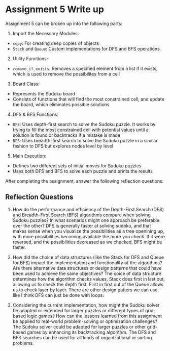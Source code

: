 # Assignment 5 Write up

Assignment 5 can be broken up into the following parts:
1. Import the Necessary Modules:
- `copy`: For creating deep copies of objects
- `Stack` and `Queue`: Custom implementations for DFS and BFS operations
2. Utility Functions: 
- `remove_if_exists`: Removes a specified element from a list if it exists, which is used to remove the possibilites from a cell
3. Board Class:
- Represents the Sudoku board
- Consists of functions that will find the most constrained cell, and update the board, which eliminates possible solutions
4. DFS & BFS Functions:
- `DFS`: Uses depth-first search to solve the Sudoku puzzle. It works by trying to fill the most constrained cell with potential values until a solution is found or backtracks if a mistake is made
- `BFS`: Uses breadth-first search to solve the Sudoku puzzle in a similar fashion to DFS but explores nodes level by level
5. Main Execution:
- Defines two different sets of initial moves for Sudoku puzzles
- Uses both DFS and BFS to solve each puzzle and prints the results


After completing the assignment, answer the following reflection questions:

## Reflection Questions

1. How do the performance and efficiency of the Depth-First Search (DFS) and Breadth-First Search (BFS) algorithms compare when solving Sudoku puzzles? In what scenarios might one approach be preferable over the other?
 DFS is generally faster at solving sudoku, and that makes sense when you visualize the possibilities as a tree openining up, with more possibilities becoming available the more you check. If it were reversed, and the possibilities decreased as we checked, BFS might be faster. 


2. How did the choice of data structures (like the Stack for DFS and Queue for BFS) impact the implementation and functionality of the algorithms? Are there alternative data structures or design patterns that could have been used to achieve the same objectives?
The coice of data structure determines how the algorithm checks values, Stack does first in last out, allowing us to check the depth first. First in first out of the Queue allows us to check layer by layer. There are other design patters we can use, like I think DFS can just be done with loops. 


3. Considering the current implementation, how might the Sudoku solver be adapted or extended for larger puzzles or different types of grid-based logic games? How can the lessons learned from this assignment be applied to real-world problem-solving or optimization challenges?
The Sudoku solver could be adapted for larger puzzles or other grid-based games by enhancing its backtracking algorithm. The DFS and BFS searches can be used for all kinds of organizational or sorting problems. 